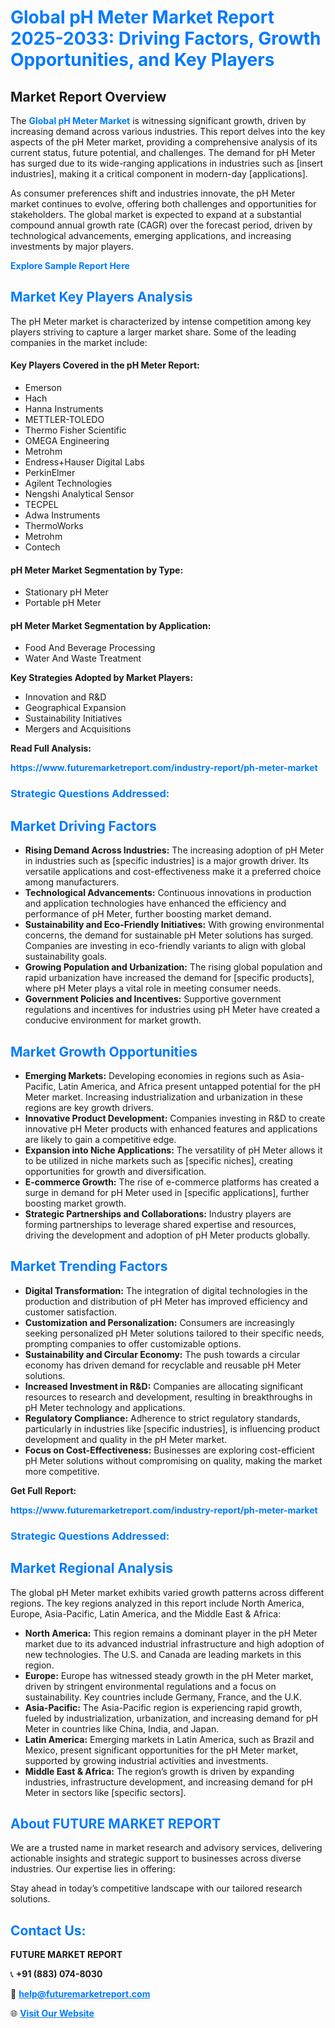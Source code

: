 <h1 style="color: #007BFF;">Global pH Meter Market Report 2025-2033: Driving Factors, Growth Opportunities, and Key Players</h1>

<section id="overview">
<h2>Market Report Overview</h2>
<p>The <a href="https://www.futuremarketreport.com/industry-report/ph-meter-market" style="color: #007BFF; text-decoration: none;"><strong>Global pH Meter Market</strong></a> is witnessing significant growth, driven by increasing demand across various industries. This report delves into the key aspects of the pH Meter market, providing a comprehensive analysis of its current status, future potential, and challenges. The demand for pH Meter has surged due to its wide-ranging applications in industries such as [insert industries], making it a critical component in modern-day [applications].</p>
<p>As consumer preferences shift and industries innovate, the pH Meter market continues to evolve, offering both challenges and opportunities for stakeholders. The global market is expected to expand at a substantial compound annual growth rate (CAGR) over the forecast period, driven by technological advancements, emerging applications, and increasing investments by major players.</p>
</section>

<section id="overview">
<p><a href="https://www.futuremarketreport.com/request-sample/reportId=50933" style="color: #007BFF; text-decoration: none;"><strong>Explore Sample Report Here</strong></a></p>
</section>

<section id="key-players">
<h2 style="color: #007BFF;">Market Key Players Analysis</h2>
<p>The pH Meter market is characterized by intense competition among key players striving to capture a larger market share. Some of the leading companies in the market include:</p>
<h4>Key Players Covered in the pH Meter Report:</h4>
<ul><li>Emerson</li><li>Hach</li><li>Hanna Instruments</li><li>METTLER-TOLEDO</li><li>Thermo Fisher Scientific</li><li>OMEGA Engineering</li><li>Metrohm</li><li>Endress+Hauser Digital Labs</li><li>PerkinElmer</li><li>Agilent Technologies</li><li>Nengshi Analytical Sensor</li><li>TECPEL</li><li>Adwa Instruments</li><li>ThermoWorks</li><li>Metrohm</li><li>Contech</li></ul>
<h4>pH Meter Market Segmentation by Type:</h4>
<ul><li>Stationary pH Meter</li><li>Portable pH Meter</li></ul>

<h4>pH Meter Market Segmentation by Application:</h4>
<ul><li>Food And Beverage Processing</li><li>Water And Waste Treatment</li></ul>
<p><strong>Key Strategies Adopted by Market Players:</strong></p>
<ul>
<li>Innovation and R&D</li>
<li>Geographical Expansion</li>
<li>Sustainability Initiatives</li>
<li>Mergers and Acquisitions</li>
</ul>
</section>

<section>
<p><strong>Read Full Analysis: </strong></p><a href="https://www.futuremarketreport.com/industry-report/ph-meter-market" style="color: #007BFF; text-decoration: none;"><strong>https://www.futuremarketreport.com/industry-report/ph-meter-market</strong></a>
<h3 style="color: #007BFF;">Strategic Questions Addressed:</h3>
</section>

<section id="driving-factors">
<h2 style="color: #007BFF;">Market Driving Factors</h2>
<ul>
<li><strong>Rising Demand Across Industries:</strong> The increasing adoption of pH Meter in industries such as [specific industries] is a major growth driver. Its versatile applications and cost-effectiveness make it a preferred choice among manufacturers.</li>
<li><strong>Technological Advancements:</strong> Continuous innovations in production and application technologies have enhanced the efficiency and performance of pH Meter, further boosting market demand.</li>
<li><strong>Sustainability and Eco-Friendly Initiatives:</strong> With growing environmental concerns, the demand for sustainable pH Meter solutions has surged. Companies are investing in eco-friendly variants to align with global sustainability goals.</li>
<li><strong>Growing Population and Urbanization:</strong> The rising global population and rapid urbanization have increased the demand for [specific products], where pH Meter plays a vital role in meeting consumer needs.</li>
<li><strong>Government Policies and Incentives:</strong> Supportive government regulations and incentives for industries using pH Meter have created a conducive environment for market growth.</li>
</ul>
</section>

<section id="growth-opportunities">
<h2 style="color: #007BFF;">Market Growth Opportunities</h2>
<ul>
<li><strong>Emerging Markets:</strong> Developing economies in regions such as Asia-Pacific, Latin America, and Africa present untapped potential for the pH Meter market. Increasing industrialization and urbanization in these regions are key growth drivers.</li>
<li><strong>Innovative Product Development:</strong> Companies investing in R&D to create innovative pH Meter products with enhanced features and applications are likely to gain a competitive edge.</li>
<li><strong>Expansion into Niche Applications:</strong> The versatility of pH Meter allows it to be utilized in niche markets such as [specific niches], creating opportunities for growth and diversification.</li>
<li><strong>E-commerce Growth:</strong> The rise of e-commerce platforms has created a surge in demand for pH Meter used in [specific applications], further boosting market growth.</li>
<li><strong>Strategic Partnerships and Collaborations:</strong> Industry players are forming partnerships to leverage shared expertise and resources, driving the development and adoption of pH Meter products globally.</li>
</ul>
</section>

<section id="trending-factors">
<h2 style="color: #007BFF;">Market Trending Factors</h2>
<ul>
<li><strong>Digital Transformation:</strong> The integration of digital technologies in the production and distribution of pH Meter has improved efficiency and customer satisfaction.</li>
<li><strong>Customization and Personalization:</strong> Consumers are increasingly seeking personalized pH Meter solutions tailored to their specific needs, prompting companies to offer customizable options.</li>
<li><strong>Sustainability and Circular Economy:</strong> The push towards a circular economy has driven demand for recyclable and reusable pH Meter solutions.</li>
<li><strong>Increased Investment in R&D:</strong> Companies are allocating significant resources to research and development, resulting in breakthroughs in pH Meter technology and applications.</li>
<li><strong>Regulatory Compliance:</strong> Adherence to strict regulatory standards, particularly in industries like [specific industries], is influencing product development and quality in the pH Meter market.</li>
<li><strong>Focus on Cost-Effectiveness:</strong> Businesses are exploring cost-efficient pH Meter solutions without compromising on quality, making the market more competitive.</li>
</ul>
</section>

<section>
<p><strong>Get Full Report: </strong></p><a href="https://www.futuremarketreport.com/industry-report/ph-meter-market" style="color: #007BFF; text-decoration: none;"><strong>https://www.futuremarketreport.com/industry-report/ph-meter-market</strong></a>
<h3 style="color: #007BFF;">Strategic Questions Addressed:</h3>
</section>


<section id="regional-analysis">
<h2 style="color: #007BFF;">Market Regional Analysis</h2>
<p>The global pH Meter market exhibits varied growth patterns across different regions. The key regions analyzed in this report include North America, Europe, Asia-Pacific, Latin America, and the Middle East & Africa:</p>
<ul>
<li><strong>North America:</strong> This region remains a dominant player in the pH Meter market due to its advanced industrial infrastructure and high adoption of new technologies. The U.S. and Canada are leading markets in this region.</li>
<li><strong>Europe:</strong> Europe has witnessed steady growth in the pH Meter market, driven by stringent environmental regulations and a focus on sustainability. Key countries include Germany, France, and the U.K.</li>
<li><strong>Asia-Pacific:</strong> The Asia-Pacific region is experiencing rapid growth, fueled by industrialization, urbanization, and increasing demand for pH Meter in countries like China, India, and Japan.</li>
<li><strong>Latin America:</strong> Emerging markets in Latin America, such as Brazil and Mexico, present significant opportunities for the pH Meter market, supported by growing industrial activities and investments.</li>
<li><strong>Middle East & Africa:</strong> The region’s growth is driven by expanding industries, infrastructure development, and increasing demand for pH Meter in sectors like [specific sectors].</li>
</ul>
</section>

<footer>
<h2 style="color: #007BFF;">About FUTURE MARKET REPORT</h2>
<p>We are a trusted name in market research and advisory services, delivering actionable insights and strategic support to businesses across diverse industries. Our expertise lies in offering:</p>

<p>Stay ahead in today’s competitive landscape with our tailored research solutions.</p>

<h2 style="color: #007BFF;">Contact Us:</h2>
<p><strong>FUTURE MARKET REPORT</strong></p>
<p>📞 <strong>+91 (883) 074-8030</strong></p>
<p>📧 <strong><a href="mailto:help@futuremarketreport.com" style="color: #007BFF;">help@futuremarketreport.com</a></strong></p>
<p>🌐 <strong><a href="https://www.futuremarketreport.com/" style="color: #007BFF;">Visit Our Website</a></strong></p>
</footer>